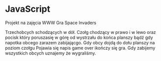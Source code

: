 # JavaScript
Projekt na zajęcia WWW
Gra Space Invaders

Trzechobcych schodzących w dół. 
Czołg chodzący w prawo i w lewo oraz 
pocisk który poruszasię w górę od wystrzału do końca planszy bądź 
gdy napotka obcego zarazem zabijającgo. 
Gdy obcy dojdą do dołu planszy na poziom czołgu 
Pojawia się napis game over ikończy się gra. 
Gdy zabijemy wszystkich obcych uznajemy że wygraliśmy.
